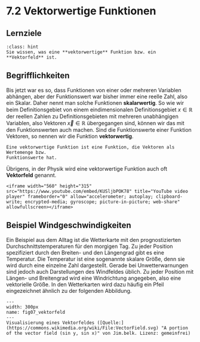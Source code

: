 # 7.2 Vektorwertige Funktionen

## Lernziele

```{admonition} Lernziel
:class: hint
Sie wissen, was eine **vektorwertige** Funktion bzw. ein **Vektorfeld** ist.
```

## Begrifflichkeiten

Bis jetzt war es so, dass Funktionen von einer oder mehreren Variablen abhängen,
aber der Funktionswert war bisher immer eine reelle Zahl, also ein Skalar. Daher
nennt man solche Funktionen **skalarwertig**. So wie wir beim Definitionsgebiet
von einem eindimensionalen Definitionsgebiet $x\in \mathbb{R}$ der reellen
Zahlen zu Definitionsgebieten mit mehreren unabhängigen Variablen, also Vektoren
$\vec{x}\in\mathbb{R}$ übergegangen sind, können wir das mit den Funktionswerten
auch machen. Sind die Funktionswerte einer Funktion Vektoren, so nennen wir die
Funktion **vektorwertig**.

```{admonition} Was ist ... eine vektorwertige Funktion?
Eine vektorwertige Funktion ist eine Funktion, die Vektoren als Wertemenge bzw.
Funktionswerte hat.
```

Übrigens, in der Physik wird eine vektorwertige Funktion auch oft **Vektorfeld**
genannt.

```{dropdown} Video zu "Vektorwertige Funktionen" von Mathematische Methoden
<iframe width="560" height="315" src="https://www.youtube.com/embed/KUSljbPOK78" title="YouTube video player" frameborder="0" allow="accelerometer; autoplay; clipboard-write; encrypted-media; gyroscope; picture-in-picture; web-share" allowfullscreen></iframe>
```

## Beispiel Windgeschwindigkeiten

Ein Beispiel aus dem Alltag ist die Wetterkarte mit den prognostizierten
Durchschnittstemperaturen für den morgigen Tag. Zu jeder Position spezifiziert
durch den Breiten- und den Längengrad gibt es eine Temperatur. Die Temperatur
ist eine sogenannte skalare Größe, denn sie wird durch eine einzelne Zahl
dargestellt. Gerade bei Unwetterwarnungen sind jedoch auch Darstellungen des
Windfeldes üblich. Zu jeder Position mit Längen- und Breitengrad wird eine
Windrichtung angegeben, also eine vektorielle Größe. In den Wetterkarten wird
dazu häufig ein Pfeil eingezeichnet ähnlich zu der folgenden Abbildung.


```{figure} pics/fig07_vektorfeld.svg
---
width: 300px
name: fig07_vektorfeld
---
Visualisierung eines Vektorfeldes ([Quelle:](https://commons.wikimedia.org/wiki/File:VectorField.svg) "A portion of the vector field (sin y, sin x)" von Jim.belk. Lizenz: gemeinfrei)
```

